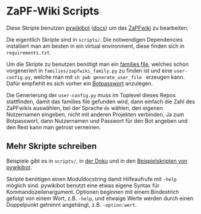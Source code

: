 # ZaPF-Wiki Scripts

Diese Skripte benutzen
[pywikibot](https://www.mediawiki.org/wiki/Manual:Pywikibot)
([docs](https://doc.wikimedia.org/pywikibot/stable/index.html)) um das
[ZaPFwiki](https://zapf.wiki) zu bearbeiten.

Die eigentlich Skripte sind in `scripts/`. Die notwendigen Dependencies
installiert man am besten in ein virtual environment, diese finden sich in
`requirements.txt`.

Um die Skripte zu benutzen benötigt man ein [families
file](https://www.mediawiki.org/wiki/Manual:Pywikibot/Use_on_third-party_wikis#Script_to_generate_family_file),
welches schon vorgeneriert in `families/zapfwiki_family.py` zu finden ist und
eine `user-config.py`, welche man mit ```sh pwb generate_user_file ``` erzeugen
kann. Dafür empfiehlt es sich vorher ein
[Botpasswort](https://zapf.wiki/Spezial:BotPasswords) anzulegen.

Die Generierung der `user-config.py` muss im Toplevel dieses Repos stattfinden,
damit das families file gefunden wird, dann einfach die Zahl des ZaPFwikis
auswählen, bei der Sprache `de` wählen, den eigenen Nutzernamen eingeben, nicht
mit anderen Projekten verbinden, Ja zum Botpasswort, dann Nutzernamen und
Passwort für den Bot angeben und den Rest kann man getrost verneinen.

## Mehr Skripte schreiben

Beispiele gibt es in `scripts/`, in [der
Doku](https://doc.wikimedia.org/pywikibot/stable/library_usage.html) und in den
[Beispielskripten von
pywikibot](https://doc.wikimedia.org/pywikibot/stable/scripts/index.html).

Skripte benötigen einen Moduldocstring damit Hilfeaufrufe mit `-help` möglich
sind. pywikibot benutzt eine etwas eigene Syntax für
Kommandozeilenargument. Optionen beginnen mit einem Bindestrich gefolgt von
einem Wort, z.B. `-help`, und etwaige Werte werden durch einen Doppelpunkt
getrennt angehängt, z.B. `-option:wert`.
